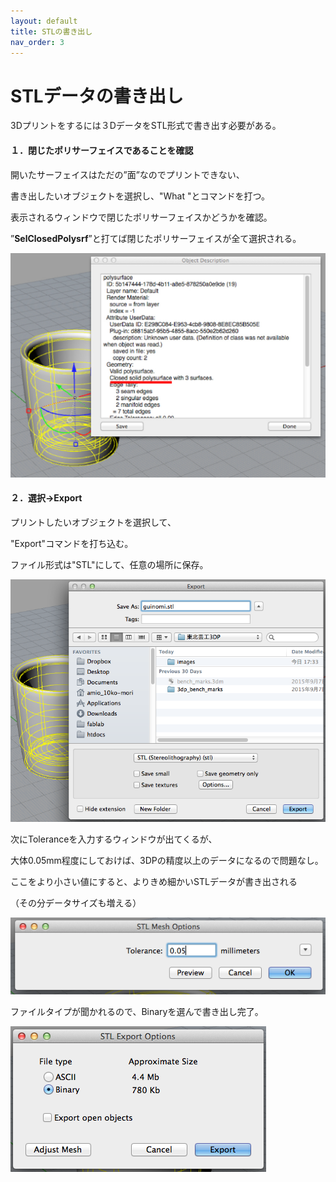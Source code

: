 ```yaml
---
layout: default
title: STLの書き出し
nav_order: 3
---
```


# STLデータの書き出し

3Dプリントをするには３DデータをSTL形式で書き出す必要がある。

#### １．閉じたポリサーフェイスであることを確認

開いたサーフェイスはただの”面”なのでプリントできない、

書き出したいオブジェクトを選択し、"What "とコマンドを打つ。

表示されるウィンドウで閉じたポリサーフェイスかどうかを確認。

”**SelClosedPolysrf**”と打てば閉じたポリサーフェイスが全て選択される。

<img src="images/01_what.jpg" alt="hi" class="inline"/>


#### ２．選択→Export

プリントしたいオブジェクトを選択して、

"Export"コマンドを打ち込む。

ファイル形式は"STL"にして、任意の場所に保存。

<img src="images/02_export.png" alt="hi" class="inline"/>


次にToleranceを入力するウィンドウが出てくるが、

大体0.05mm程度にしておけば、3DPの精度以上のデータになるので問題なし。

ここをより小さい値にすると、よりきめ細かいSTLデータが書き出される

（その分データサイズも増える）

<img src="images/03_torelance.png" alt="hi" class="inline"/>


ファイルタイプが聞かれるので、Binaryを選んで書き出し完了。

<img src="images/04_Binary.png" alt="hi" class="inline"/>
